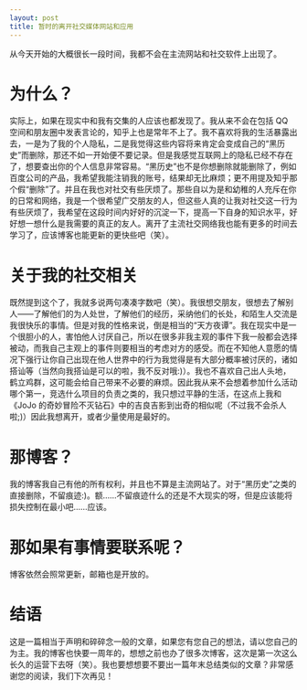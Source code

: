 ```yaml
---
layout: post
title: 暂时的离开社交媒体网站和应用
---
```

从今天开始的大概很长一段时间，我都不会在主流网站和社交软件上出现了。
<!--more-->
# 为什么？
实际上，如果在现实中和我有交集的人应该也都发现了。我从来不会在包括 QQ 空间和朋友圈中发表言论的，知乎上也是常年不上了。我不喜欢将我的生活暴露出去，一是为了我的个人隐私，二是我觉得这些内容将来肯定会变成自己的“黑历史”而删除，那还不如一开始便不要记录。但是我感觉互联网上的隐私已经不存在了，想要查出你的个人信息非常容易。“黑历史”也不是你想删除就能删除了，例如百度公司的产品，我希望我能注销我的账号，结果却无比麻烦；更不用提及知乎那个假“删除”了。并且在我也对社交有些厌烦了。那些自以为是和幼稚的人充斥在你的日常和网络，我是一个很希望广交朋友的人，但这些人真的让我对社交这一行为有些厌烦了，我希望在这段时间内好好的沉淀一下，提高一下自身的知识水平，好好想一想什么是我需要的真正的友人。离开了主流社交网络我也能有更多的时间去学习了，应该博客也能更新的更快些吧（笑）。
# 关于我的社交相关
既然提到这个了，我就多说两句凑凑字数吧（笑）。我很想交朋友，很想去了解别人——了解他们的为人处世，了解他们的经历，采纳他们的长处，和陌生人交流是我很快乐的事情。但是对我的性格来说，倒是相当的“天方夜谭”。我在现实中是一个很胆小的人，害怕他人讨厌自己，所以在很多非我主观的事件下我一般都会选择被动，而我自己主观上的事件则要相当的考虑对方的感受。而在不知他人意愿的情况下强行让你自己出现在他人世界中的行为我觉得是有大部分概率被讨厌的，诸如搭讪等（当然向我搭讪是可以的啦，我不反对哦:)）。我也不喜欢自己出人头地，鹤立鸡群，这可能会给自己带来不必要的麻烦。因此我从来不会想着参加什么活动哪个第一，竞选什么项目的负责之类的，我只想过平静的生活，在这点上我和《JoJo 的奇妙冒险不灭钻石》中的吉良吉影到出奇的相似呢（不过我不会杀人啦;)）因此我想离开，或者少量使用是最好的。
# 那博客？
我的博客我自己有他的所有权利，并且也不算是主流网站了。对于“黑历史”之类的直接删除，不留痕迹:)。额……不留痕迹什么的还是不大现实的呀，但是应该能将损失控制在最小吧……应该。
# 那如果有事情要联系呢？
博客依然会照常更新，邮箱也是开放的。
# 结语
这是一篇相当于声明和碎碎念一般的文章，如果您有您自己的想法，请以您自己的为主。我的博客也快要一周年的，想想之前也办了很多次博客，这次是第一次这么长久的运营下去呀（笑）。我也要想想要不要出一篇年末总结类似的文章？非常感谢您的阅读，我们下次再见！